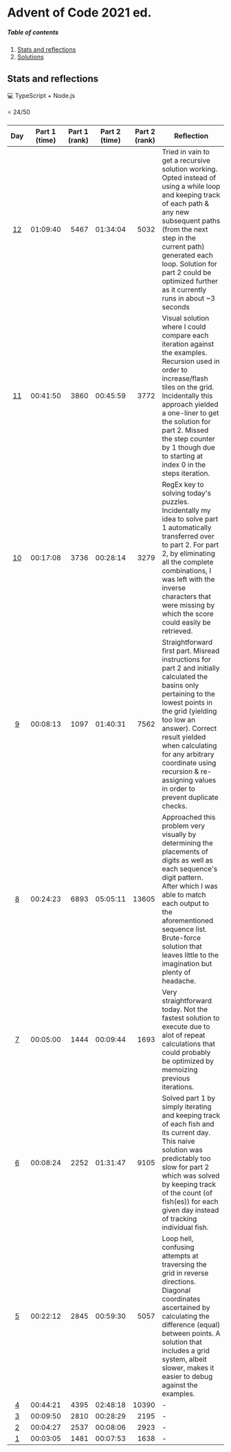 # Advent of Code 2021 ed.

##### Table of contents
1. [Stats and reflections](#stats-and-reflections)
2. [Solutions](#solutions)

## Stats and reflections

:computer: TypeScript + Node.js

:star: 24/50

| Day | Part 1 (time) | Part 1 (rank) | Part 2 (time) | Part 2 (rank) | Reflection |
| :-: | :-----------: | ------------: | :-----------: | ------------: | ---------- |
| [12](12.ts) | 01:09:40 | 5467 | 01:34:04 | 5032 | Tried in vain to get a recursive solution working. Opted instead of using a while loop and keeping track of each path & any new subsequent paths (from the next step in the current path) generated each loop. Solution for part 2 could be optimized further as it currently runs in about ~3 seconds |
| [11](11.ts) | 00:41:50 | 3860 | 00:45:59 | 3772 | Visual solution where I could compare each iteration against the examples. Recursion used in order to increase/flash tiles on the grid. Incidentally this approach yielded a one-liner to get the solution for part 2. Missed the step counter by 1 though due to starting at index 0 in the steps iteration. |
| [10](10.ts) | 00:17:08 | 3736 | 00:28:14 | 3279 | RegEx key to solving today's puzzles. Incidentally my idea to solve part 1 automatically transferred over to part 2. For part 2, by eliminating all the complete combinations, I was left with the inverse characters that were missing by which the score could easily be retrieved. |
| [9](09.ts) | 00:08:13 | 1097 | 01:40:31 | 7562 | Straightforward first part. Misread instructions for part 2 and initially calculated the basins only pertaining to the lowest points in the grid (yielding too low an answer). Correct result yielded when calculating for any arbitrary coordinate using recursion & re-assigning values in order to prevent duplicate checks. |
| [8](08.ts) | 00:24:23 | 6893 | 05:05:11 | 13605 | Approached this problem very visually by determining the placements of digits as well as each sequence's digit pattern. After which I was able to match each output to the aforementioned sequence list. Brute-force solution that leaves little to the imagination but plenty of headache. |
| [7](07.ts) | 00:05:00 | 1444 | 00:09:44 | 1693 | Very straightforward today. Not the fastest solution to execute due to alot of repeat calculations that could probably be optimized by memoizing previous iterations. |
| [6](06.ts) | 00:08:24 | 2252 | 01:31:47 | 9105 | Solved part 1 by simply iterating and keeping track of each fish and its current day. This naive solution was predictably too slow for part 2 which was solved by keeping track of the count (of fish(es)) for each given day instead of tracking individual fish. |
| [5](05.ts) | 00:22:12 | 2845 | 00:59:30 | 5057 | Loop hell, confusing attempts at traversing the grid in reverse directions. Diagonal coordinates ascertained by calculating the difference (equal) between points. A solution that includes a grid system, albeit slower, makes it easier to debug against the examples. |
| [4](04.ts) | 00:44:21 | 4395 | 02:48:18 | 10390 | - |
| [3](03.ts) | 00:09:50 | 2810 | 00:28:29 | 2195 | - |
| [2](02.ts) | 00:04:27 | 2537 | 00:08:06 | 2923 | - |
| [1](01.ts) | 00:03:05 | 1481 | 00:07:53 | 1638 | - |